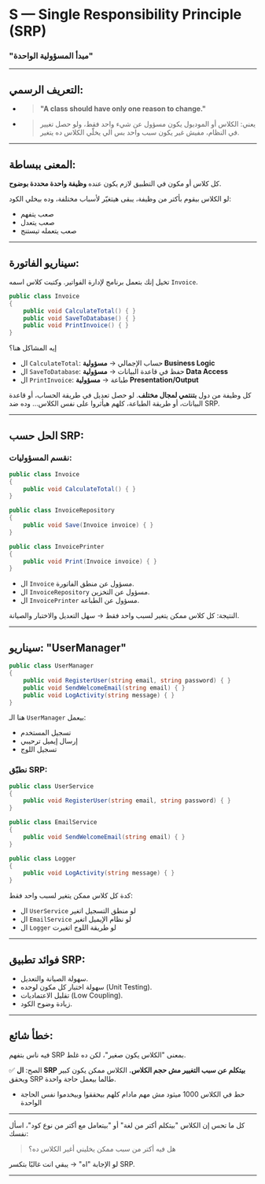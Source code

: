 
# **S — Single Responsibility Principle (SRP)**

### "مبدأ المسؤولية الواحدة"

---

##  التعريف الرسمي:

- > **"A class should have only one reason to change."**
- > يعني: الكلاس أو الموديول يكون مسؤول عن شيء واحد فقط، ولو حصل تغيير في النظام، مفيش غير يكون سبب واحد بس الي يخلّي الكلاس ده يتغير.

---

##  المعنى ببساطة:

كل كلاس أو مكون في التطبيق لازم يكون عنده **وظيفة واحدة محددة بوضوح**.

لو الكلاس بيقوم بأكتر من وظيفة، يبقى هيتغيّر لأسباب مختلفة، وده بيخلي الكود:

* صعب يتفهم
* صعب يتعدل
* صعب يتعمله تيستنج

---

##  سيناريو الفاتورة:

تخيل إنك بتعمل برنامج لإدارة الفواتير. وكتبت كلاس اسمه `Invoice`.

```csharp
public class Invoice
{
    public void CalculateTotal() { }
    public void SaveToDatabase() { }
    public void PrintInvoice() { }
}
```

 إيه المشاكل هنا؟

* ال `CalculateTotal`: حساب الإجمالي → **مسؤولية Business Logic**
* ال `SaveToDatabase`: حفظ في قاعدة البيانات → **مسؤولية Data Access**
* ال `PrintInvoice`: طباعة → **مسؤولية Presentation/Output**

كل وظيفة من دول **بتنتمي لمجال مختلف**. لو حصل تعديل في طريقة الحساب، أو قاعدة البيانات، أو طريقة الطباعة، كلهم هيأثروا على نفس الكلاس… وده ضد SRP.

---

## الحل حسب SRP:

###  نقسم المسؤوليات:

```csharp
public class Invoice
{
    public void CalculateTotal() { }
}

public class InvoiceRepository
{
    public void Save(Invoice invoice) { }
}

public class InvoicePrinter
{
    public void Print(Invoice invoice) { }
}
```

* ال `Invoice` مسؤول عن منطق الفاتورة.
* ال `InvoiceRepository` مسؤول عن التخزين.
* ال `InvoicePrinter` مسؤول عن الطباعة.

 النتيجة: كل كلاس ممكن يتغير لسبب واحد فقط → سهل التعديل والاختبار والصيانة.

---

##  سيناريو: "UserManager"

```csharp
public class UserManager
{
    public void RegisterUser(string email, string password) { }
    public void SendWelcomeEmail(string email) { }
    public void LogActivity(string message) { }
}
```

 هنا الـ `UserManager` بيعمل:

* تسجيل المستخدم
* إرسال إيميل ترحيبي
* تسجيل اللوج

###  نطبّق SRP:

```csharp
public class UserService
{
    public void RegisterUser(string email, string password) { }
}

public class EmailService
{
    public void SendWelcomeEmail(string email) { }
}

public class Logger
{
    public void LogActivity(string message) { }
}
```

كدة كل كلاس ممكن يتغير لسبب واحد فقط:

* ال `UserService` لو منطق التسجيل اتغير
* ال `EmailService` لو نظام الإيميل اتغير
* ال `Logger` لو طريقة اللوج اتغيرت

---

## فوائد تطبيق SRP:

* سهولة الصيانة والتعديل.
* سهولة اختبار كل مكون لوحده (Unit Testing).
* تقليل الاعتماديات (Low Coupling).
* زيادة وضوح الكود.

---

## خطأ شائع:

فيه ناس بتفهم SRP بمعنى "الكلاس يكون صغير"، لكن ده غلط.

✅ الصح:
**ال SRP بيتكلم عن سبب التغيير مش حجم الكلاس.**
الكلاس ممكن يكون كبير ويحقق SRP طالما بيعمل حاجة واحدة.
-  حط في الكلاس 1000 ميثود مش مهم مادام كلهم بيحققوا وبيخدموا نفس الحاجة الواحدة

---


كل ما تحس إن الكلاس "بيتكلم أكتر من لغة" أو "بيتعامل مع أكتر من نوع كود"، اسأل نفسك:

> هل فيه أكتر من سبب ممكن يخليني أغير الكلاس ده؟

لو الإجابة "اه" → يبقي انت غالبًا بتكسر SRP.

---
